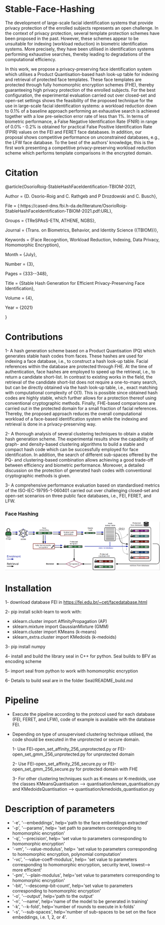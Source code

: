 # Stable-Face-Hashing
The development of large-scale facial identification systems that provide privacy protection of the enrolled subjects represents an open challenge. In the context of privacy protection, several template protection schemes have been proposed in the past. However, these schemes appear to be unsuitable for indexing (workload reduction) in biometric identification systems. More precisely, they have been utilised in identification systems performing exhaustive searches, thereby leading to degradations of the computational efficiency. 

In this work, we propose a privacy-preserving face identification system which utilises a Product Quantisation-based hash look-up table for indexing and retrieval of protected face templates. These face templates are protected through fully homomorphic encryption schemes (FHE), thereby guaranteeing high privacy protection of the enrolled subjects. For the best configuration, the experimental evaluation carried out over closed-set and open-set settings shows the feasibility of the proposed technique for the use in large-scale facial identification systems: a workload reduction down to 0.1% of a baseline approach performing an exhaustive search is achieved together with a low pre-selection error rate of less than 1%. In terms of biometric performance, a False Negative Identification Rate (FNIR) in range of 0.0% - 0.2% is obtained for practical False Positive Identification Rate (FPIR) values on the FEI and FERET face databases. In addition, our proposal shows competitive performance on unconstrained databases, e.g., the LFW face database. To the best of the authors' knowledge, this is the first work presenting a competitive privacy-preserving workload reduction scheme which performs template comparisons in the encrypted domain.

# Citation

@article{OsorioRoig-StableHashFaceIdentification-TBIOM-2021,

 Author = {D. Osorio-Roig and C. Rathgeb and P Drozdowski and C. Busch},

 File = {:https\://cased-dms.fbi.h-da.de/literature/OsorioRoig-StableHashFaceIdentification-TBIOM-2021.pdf:URL},

 Groups = {TReSPAsS-ETN, ATHENE, NGBS},

 Journal = {Trans. on Biometrics, Behavior, and Identity Science ({TBIOM})},

 Keywords = {Face Recognition, Workload Reduction, Indexing, Data Privacy, Homomorphic Encryption},

 Month = {July},

 Number = {3},

 Pages = {333--348},

 Title = {Stable Hash Generation for Efficient Privacy-Preserving Face Identification},

 Volume = {4},

 Year = {2021}

}

# Contributions
1- A hash generation scheme based on a Product Quantisation (PQ) which generates stable hash codes from faces. These hashes are used for indexing a face database, i.e., to construct a hash look-up table. Facial references within the database are protected through FHE. At the time of authentication, face hashes are employed to speed up the retrieval, i.e., to return a candidate short-list. In contrast to existing works in the field, the retrieval of the candidate short-list does not require a one-to-many search, but can be directly obtained via the hash look-up table, i.e., exact matching with computational complexity of O(1). This is possible since obtained hash codes are highly stable, which further allows for a protection thereof using conventional cryptographic methods. Finally, FHE-based comparisons are carried out in the protected domain for a small fraction of facial references.  Thereby, the proposed approach reduces the overall computational workload of a face-based identification system while the indexing and retrieval is done in a privacy-preserving way.

2- A thorough analysis of several clustering techniques to obtain a stable hash generation scheme. The experimental results show the capability of graph- and density-based clustering algorithms to build a stable and compact hash code which can be successfully employed for face identification.  In addition, the search of different sub-spaces offered by the PQ- and clustering-based combination allows achieving a good trade-off between efficiency and biometric performance. Moreover, a detailed discussion on the protection of generated hash codes with conventional cryptographic methods is given.

3- A comprehensive performance evaluation based on standardised metrics of the ISO-IEC-19795-1-060401 carried out over challenging closed-set and open-set scenarios on three public face databases, i.e., FEI, FERET, and LFW. 

### Face Hashing

![Conceptual Overview of Indexing based on Face Hashing in the Encrypted Domain](images/overview_face_hashing.png)

# Installation

1- download database FEI in https://fei.edu.br/~cet/facedatabase.html 

2- pip install scikit-learn to work with:
- sklearn.cluster import AffinityPropagation (AP)
- sklearn.mixture import GaussianMixture (GMM)
- sklearn.cluster import KMeans (k-means)
- sklearn_extra.cluster import KMedoids (k-medoids)

3- pip install numpy

4- install and build the library seal in C++ for python. Seal builds to BFV as encoding scheme

5- import seal from python to work with homomorphic encryption

6- Details to build seal are in the folder Seal/README_build.md

# Pipeline

- Execute the pipeline according to the protocol used for each database (FEI, FERET, and LFW), code of example is available with the database FEI.

- Depending on type of unsupervised clustering technique utilised, the code should be executed in the unprotected or secure domain.

    1- Use FEI-open_set_affinity_256_unprotected.py or FEI-open_set_gmm_256_unprotected.py for unprotected domain

    2- Use FEI-open_set_affinity_256_secure.py or FEI-open_set_gmm_256_secure.py for protected domain with FHE

    3- For other clustering techniques such as K-means or K-medoids, use the classes KMeansQuantisation --> quantisation/kmean_quantisation.py and KMedoidsQuantisation --> quantisation/kmedoids_quantisation.py

# Description of parameters

- '-e', '--embeddings', help='path to the face embeddings extracted'
- '-p', '--params', help= 'set path to parameters corresponding to homomorphic encryption'
- '-q', '--precision', help= 'set value to parameters corresponding to homomorphic encryption'
- '-vm', '--value-modulus', help= 'set value to parameters corresponding to homomorphic encryption, polynomial computation'
- '-vc', '--value-coeff-modulus', help= 'set value to parameters corresponding to homomorphic encryption, security level, lowest--> more efficient'
- '-pm', '--plain-modulus', help='set value to parameters corresponding to homomorphic encryption'
- '-bit', '--descomp-bit-count', help='set value to parameters corresponding to homomorphic encryption'
- '-o', '--output', help='path to the output'
- '-n', '--name', help='name of the model to be generated in training'
- '-k', '--k-fold',  help='number of rounds to execute in k-folds'
- '-s', '--sub-spaces', help='number of sub-spaces to be set on the face embeddings, i.e. 1, 2, or 4'.
